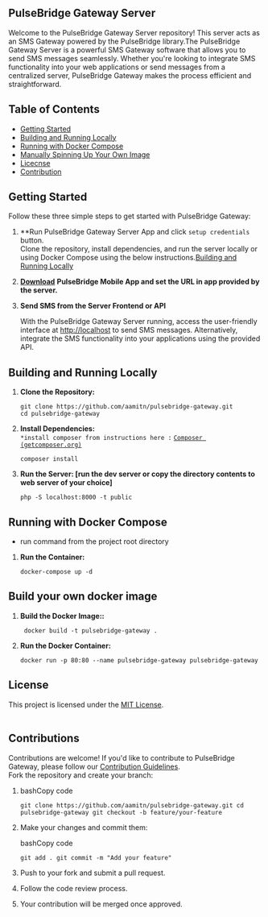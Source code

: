 ## PulseBridge Gateway Server

Welcome to the PulseBridge Gateway Server repository! This server acts as an SMS Gateway powered by the PulseBridge library.The PulseBridge Gateway Server is a powerful SMS Gateway software that allows you to send SMS messages seamlessly. Whether you're looking to integrate SMS functionality into your web applications or send messages from a centralized server, PulseBridge Gateway makes the process efficient and straightforward.

## Table of Contents

*   [Getting Started](#getting-started)
*   [Building and Running Locally](#building-and-running-locally)
*   [Running with Docker Compose](#running-with-docker-compose)
*   [Manually Spinning Up Your Own Image](#manually-spinning-up-your-own-image)
*   [Licecnse](#license)
*   [Contribution](#contribution)

## Getting Started

Follow these three simple steps to get started with PulseBridge Gateway:

1.  **Run PulseBridge Gateway Server App and click `setup credentials` button.  
    Clone the repository, install dependencies, and run the server locally or using Docker Compose using the below instructions.[Building and Running Locally](#building-and-running-locally)
2.  [**Download**](https://app.download#) **PulseBridge Mobile App and set the URL in app provided by the server.**
3.  **Send SMS from the Server Frontend or API**

    With the PulseBridge Gateway Server running, access the user-friendly interface at [http://localhost](http://localhost/) to send SMS messages. Alternatively, integrate the SMS functionality into your applications using the provided API.


## Building and Running Locally

1.  **Clone the Repository:**

    ```plaintext
    git clone https://github.com/aamitn/pulsebridge-gateway.git
    cd pulsebridge-gateway  
    ```

2.  **Install Dependencies:**  
    `*install composer from instructions here :` [`Composer (getcomposer.org)`](https://getcomposer.org/download/)

    ```plaintext
    composer install
    ```

3.  **Run the Server: \[run the dev server or copy the directory contents to web server of your choice\]**

    ```plaintext
    php -S localhost:8000 -t public
    ```


## Running with Docker Compose

*   run command from the project root directory

1.  **Run the Container:**

    ```plaintext
    docker-compose up -d
    ```


## Build your own docker image

1.  **Build the Docker Image::**

    ```plaintext
     docker build -t pulsebridge-gateway .
    ```

2.  **Run the Docker Container:**

    ```plaintext
    docker run -p 80:80 --name pulsebridge-gateway pulsebridge-gateway
    ```


## **License**

This project is licensed under the [MIT License](https://chat.openai.com/c/LICENSE).  
 

## **Contributions**

Contributions are welcome! If you'd like to contribute to PulseBridge Gateway, please follow our [Contribution Guidelines](https://chat.openai.com/c/CONTRIBUTING.md).  
Fork the repository and create your branch:

1.  bashCopy code

    `git clone https://github.com/aamitn/pulsebridge-gateway.git cd pulsebridge-gateway git checkout -b feature/your-feature`

2.  Make your changes and commit them:

    bashCopy code

    `git add . git commit -m "Add your feature"`

3.  Push to your fork and submit a pull request.
4.  Follow the code review process.
5.  Your contribution will be merged once approved.